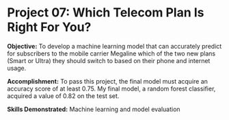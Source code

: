 # Project 07: Which Telecom Plan Is Right For You?
 
**Objective:** To develop a machine learning model that can accurately predict for subscribers to the mobile carrier Megaline which of the two new plans (Smart or Ultra) they should switch to based on their phone and internet usage.

**Accomplishment:** To pass this project, the final model must acquire an accuracy score of at least 0.75. My final model, a random forest classifier, acquired a value of 0.82 on the test set.

**Skills Demonstrated:** Machine learning and model evaluation
